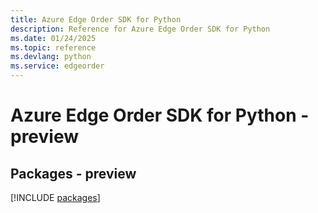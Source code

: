 ```yaml
---
title: Azure Edge Order SDK for Python
description: Reference for Azure Edge Order SDK for Python
ms.date: 01/24/2025
ms.topic: reference
ms.devlang: python
ms.service: edgeorder
---
```

# Azure Edge Order SDK for Python - preview
## Packages - preview
[!INCLUDE [packages](edge-order-index.md)]
